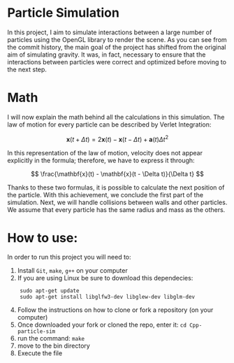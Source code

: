 # Particle Simulation

In this project, I aim to simulate interactions between a large number of particles using the OpenGL library to render the scene. As you can see from the commit history, the main goal of the project has shifted from the original aim of simulating gravity. It was, in fact, necessary to ensure that the interactions between particles were correct and optimized before moving to the next step.

# Math

I will now explain the math behind all the calculations in this simulation. The law of motion for every particle can be described by Verlet Integration:

$$
\mathbf{x}(t + \Delta t) = 2 \mathbf{x}(t) - \mathbf{x}(t - \Delta t) + \mathbf{a}(t) \Delta t^2 $$

In this representation of the law of motion, velocity does not appear explicitly in the formula; therefore, we have to express it through:

$$
\frac{\mathbf{x}(t) - \mathbf{x}(t - \Delta t)}{\Delta t} $$

Thanks to these two formulas, it is possible to calculate the next position of the particle. With this achievement, we conclude the first part of the simulation. Next, we will handle collisions between walls and other particles. We assume that every particle has the same radius and mass as the others.

# How to use:
In order to run this project you will need to:
1. Install `Git`, `make`, `g++` on your computer
2. If you are using Linux be sure to download this dependecies:
```
    sudo apt-get update
    sudo apt-get install libglfw3-dev libglew-dev libglm-dev
```
4. Follow the instructions on how to clone or fork a repository (on your computer)
5. Once downloaded your fork or cloned the repo, enter it: `cd Cpp-particle-sim`
6. run the command: `make`
7. move to the bin directory
8. Execute the file

